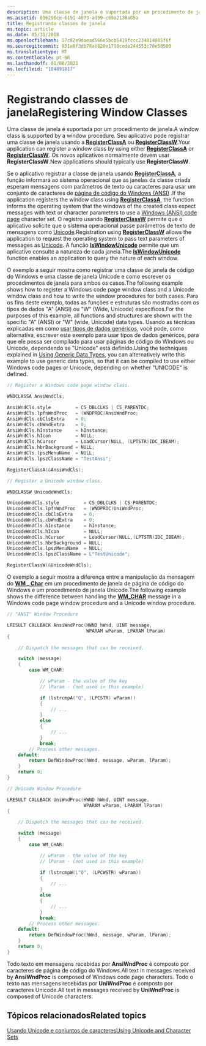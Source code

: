 ```yaml
---
description: Uma classe de janela é suportada por um procedimento de janela. Seu aplicativo pode registrar uma classe de janela usando a RegisterClassa ou RegisterClassW. Os novos aplicativos normalmente devem usar RegisterClassW.
ms.assetid: 016296ce-6151-4673-ad59-c69a2138a05a
title: Registrando classes de janela
ms.topic: article
ms.date: 05/31/2018
ms.openlocfilehash: 57c82e9daead566e5bcb5419fccc234014005f6f
ms.sourcegitcommit: 831e8f3db78ab820e1710cede244553c70e50500
ms.translationtype: MT
ms.contentlocale: pt-BR
ms.lasthandoff: 01/08/2021
ms.locfileid: "104091817"
---
```

# <a name="registering-window-classes"></a><span data-ttu-id="b09f5-105">Registrando classes de janela</span><span class="sxs-lookup"><span data-stu-id="b09f5-105">Registering Window Classes</span></span>

<span data-ttu-id="b09f5-106">Uma classe de janela é suportada por um procedimento de janela.</span><span class="sxs-lookup"><span data-stu-id="b09f5-106">A window class is supported by a window procedure.</span></span> <span data-ttu-id="b09f5-107">Seu aplicativo pode registrar uma classe de janela usando a [**RegisterClassA**](/windows/win32/api/winuser/nf-winuser-registerclassa) ou [**RegisterClassW**](/windows/win32/api/winuser/nf-winuser-registerclassa).</span><span class="sxs-lookup"><span data-stu-id="b09f5-107">Your application can register a window class by using either [**RegisterClassA**](/windows/win32/api/winuser/nf-winuser-registerclassa) or [**RegisterClassW**](/windows/win32/api/winuser/nf-winuser-registerclassa).</span></span> <span data-ttu-id="b09f5-108">Os novos aplicativos normalmente devem usar **RegisterClassW**.</span><span class="sxs-lookup"><span data-stu-id="b09f5-108">New applications should typically use **RegisterClassW**.</span></span>

<span data-ttu-id="b09f5-109">Se o aplicativo registrar a classe de janela usando [**RegisterClassA**](/windows/win32/api/winuser/nf-winuser-registerclassa), a função informará ao sistema operacional que as janelas da classe criada esperam mensagens com parâmetros de texto ou caracteres para usar um conjunto de caracteres de [página de código do Windows (ANSI)](code-pages.md) .</span><span class="sxs-lookup"><span data-stu-id="b09f5-109">If the application registers the window class using [**RegisterClassA**](/windows/win32/api/winuser/nf-winuser-registerclassa), the function informs the operating system that the windows of the created class expect messages with text or character parameters to use a [Windows (ANSI) code page](code-pages.md) character set.</span></span> <span data-ttu-id="b09f5-110">O registro usando [**RegisterClassW**](/windows/win32/api/winuser/nf-winuser-registerclassa) permite que o aplicativo solicite que o sistema operacional passe parâmetros de texto de mensagens como [Unicode](unicode.md).</span><span class="sxs-lookup"><span data-stu-id="b09f5-110">Registration using [**RegisterClassW**](/windows/win32/api/winuser/nf-winuser-registerclassa) allows the application to request the operating system to pass text parameters of messages as [Unicode](unicode.md).</span></span> <span data-ttu-id="b09f5-111">A função [**IsWindowUnicode**](/windows/win32/api/winuser/nf-winuser-iswindowunicode) permite que um aplicativo consulte a natureza de cada janela.</span><span class="sxs-lookup"><span data-stu-id="b09f5-111">The [**IsWindowUnicode**](/windows/win32/api/winuser/nf-winuser-iswindowunicode) function enables an application to query the nature of each window.</span></span>

<span data-ttu-id="b09f5-112">O exemplo a seguir mostra como registrar uma classe de janela de código do Windows e uma classe de janela Unicode e como escrever os procedimentos de janela para ambos os casos.</span><span class="sxs-lookup"><span data-stu-id="b09f5-112">The following example shows how to register a Windows code page window class and a Unicode window class and how to write the window procedures for both cases.</span></span> <span data-ttu-id="b09f5-113">Para os fins deste exemplo, todas as funções e estruturas são mostradas com os tipos de dados "A" (ANSI) ou "W" (Wide, Unicode) específicos.</span><span class="sxs-lookup"><span data-stu-id="b09f5-113">For the purposes of this example, all functions and structures are shown with the specific "A" (ANSI) or "W" (wide, Unicode) data types.</span></span> <span data-ttu-id="b09f5-114">Usando as técnicas explicadas em como [usar tipos de dados genéricos](using-generic-data-types.md), você pode, como alternativa, escrever este exemplo para usar tipos de dados genéricos, para que ele possa ser compilado para usar páginas de código do Windows ou Unicode, dependendo se "Unicode" está definido.</span><span class="sxs-lookup"><span data-stu-id="b09f5-114">Using the techniques explained in [Using Generic Data Types](using-generic-data-types.md), you can alternatively write this example to use generic data types, so that it can be compiled to use either Windows code pages or Unicode, depending on whether "UNICODE" is defined.</span></span>


```C++
// Register a Windows code page window class.

WNDCLASSA AnsiWndCls;

AnsiWndCls.style         = CS_DBLCLKS | CS_PARENTDC;
AnsiWndCls.lpfnWndProc   = (WNDPROC)AnsiWndProc;
AnsiWndCls.cbClsExtra    = 0;
AnsiWndCls.cbWndExtra    = 0;
AnsiWndCls.hInstance     = hInstance;
AnsiWndCls.hIcon         = NULL;
AnsiWndCls.hCursor       = LoadCursor(NULL, (LPTSTR)IDC_IBEAM);
AnsiWndCls.hbrBackground = NULL;
AnsiWndCls.lpszMenuName  = NULL;
AnsiWndCls.lpszClassName = "TestAnsi";

RegisterClassA(&AnsiWndCls);

// Register a Unicode window class.

WNDCLASSW UnicodeWndCls;

UnicodeWndCls.style         = CS_DBLCLKS | CS_PARENTDC;
UnicodeWndCls.lpfnWndProc   = (WNDPROC)UniWndProc;
UnicodeWndCls.cbClsExtra    = 0;
UnicodeWndCls.cbWndExtra    = 0;
UnicodeWndCls.hInstance     = hInstance;
UnicodeWndCls.hIcon         = NULL;
UnicodeWndCls.hCursor       = LoadCursor(NULL,(LPTSTR)IDC_IBEAM);
UnicodeWndCls.hbrBackground = NULL;
UnicodeWndCls.lpszMenuName  = NULL;
UnicodeWndCls.lpszClassName = L"TestUnicode";

RegisterClassW(&UnicodeWndCls);
```



<span data-ttu-id="b09f5-115">O exemplo a seguir mostra a diferença entre a manipulação da mensagem do [**WM \_ Char**](../inputdev/wm-char.md) em um procedimento de janela de página de código do Windows e um procedimento de janela Unicode.</span><span class="sxs-lookup"><span data-stu-id="b09f5-115">The following example shows the difference between handling the [**WM\_CHAR**](../inputdev/wm-char.md) message in a Windows code page window procedure and a Unicode window procedure.</span></span>


```C++
// "ANSI" Window Procedure

LRESULT CALLBACK AnsiWndProc(HWND hWnd, UINT message,
                             WPARAM wParam, LPARAM lParam)
{

    // Dispatch the messages that can be received.

    switch (message)
    {
        case WM_CHAR:

            // wParam - the value of the key
            // lParam - (not used in this example)

            if (lstrcmpA("Q", (LPCSTR) wParam))
            {
                // ...
            }
            else
            {
                // ...
            }
            break;
        // Process other messages.
    default:
        return DefWindowProc(hWnd, message, wParam, lParam);
    }
    return 0;
}

// Unicode Window Procedure

LRESULT CALLBACK UniWndProc(HWND hWnd, UINT message,
                            WPARAM wParam, LPARAM lParam)
{

    // Dispatch the messages that can be received.

    switch (message)
    {
        case WM_CHAR:

            // wParam - the value of the key
            // lParam - (not used in this example)

            if (lstrcmpW(L"Q", (LPCWSTR) wParam))
            {
                // ...
            }
            else
            {
                // ...
            }
            break;
        // Process other messages.
    default:
        return DefWindowProc(hWnd, message, wParam, lParam);
    }
    return 0;
}
```



<span data-ttu-id="b09f5-116">Todo texto em mensagens recebidas por **AnsiWndProc** é composto por caracteres de página de código do Windows.</span><span class="sxs-lookup"><span data-stu-id="b09f5-116">All text in messages received by **AnsiWndProc** is composed of Windows code page characters.</span></span> <span data-ttu-id="b09f5-117">Todo o texto nas mensagens recebidas por **UniWndProc** é composto por caracteres Unicode.</span><span class="sxs-lookup"><span data-stu-id="b09f5-117">All text in messages received by **UniWndProc** is composed of Unicode characters.</span></span>

## <a name="related-topics"></a><span data-ttu-id="b09f5-118">Tópicos relacionados</span><span class="sxs-lookup"><span data-stu-id="b09f5-118">Related topics</span></span>

<dl> <dt>

[<span data-ttu-id="b09f5-119">Usando Unicode e conjuntos de caracteres</span><span class="sxs-lookup"><span data-stu-id="b09f5-119">Using Unicode and Character Sets</span></span>](using-unicode-and-character-sets.md)
</dt> </dl>

 

 
